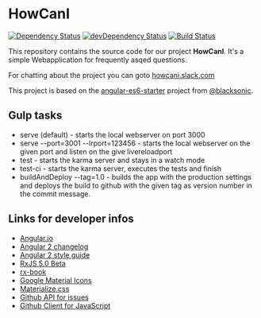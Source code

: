 # HowCanI

[![Dependency Status](https://david-dm.org/howcani-project/howcani.svg)](https://david-dm.org/howcani-project/howcani)
[![devDependency Status](https://david-dm.org/howcani-project/howcani/dev-status.svg)](https://david-dm.org/howcani-project/howcani#info=devDependencies)
[![Build Status](https://travis-ci.org/howcani-project/howcani.svg?branch=master)](https://travis-ci.org/howcani-project/howcani)

This repository contains the source code for our project **HowCanI**.
It's a simple Webapplication for frequently asqed questions.

For chatting about the project you can goto [howcani.slack.com](https://howcani.slack.com)

This project is based on the [angular-es6-starter](https://github.com/blacksonic/angular2-es6-starter) project from [@blacksonic](https://github.com/blacksonic).

## Gulp tasks

- serve (default) - starts the local webserver on port 3000
- serve --port=3001 --lrport=123456 - starts the local webserver on the given port and listen on the give livereloadport
- test - starts the karma server and stays in a watch mode
- test-ci - starts the karma server, executes the tests and finish
- buildAndDeploy --tag=1.0 - builds the app with the production settings and
deploys the build to github with the given tag as version number in the commit
message.

## Links for developer infos

- [Angular.io](https://angular.io)
- [Angular 2 changelog](https://github.com/angular/angular/blob/master/CHANGELOG.md)
- [Angular 2 style guide](https://github.com/mgechev/angular2-style-guide)
- [RxJS 5.0 Beta](https://github.com/ReactiveX/rxjs)
- [rx-book](http://xgrommx.github.io/rx-book//index.html#)
- [Google Material Icons](https://design.google.com/icons/)
- [Materialize.css](http://materializecss.com/)
- [Github API for issues](https://developer.github.com/v3/issues/)
- [Github Client for JavaScript](https://github.com/michael/github)
